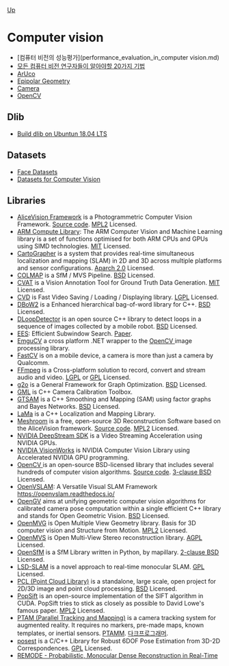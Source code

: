 [Up](../index.md)

# Computer vision

- [컴퓨터 비전의 성능평가](performance_evaluation_in_computer vision.md)
- [모든 컴퓨터 비전 연구자들이 알아야할 20가지 기법](./computer_vision_20_techniques.md)
- [ArUco](./aruco/index.md)
- [Epipolar Geometry](epipolar_geometry/index.md)
- [Camera](./camera/index.md)
- [OpenCV](./opencv/index.md)

## Dlib

- [Build dlib on Ubuntun 18.04 LTS](build_dlib_on_ubuntu1804lts.md)

## Datasets

- [Face Datasets](face_datasets.md)
- [Datasets for Computer Vision](datasets.md)

## Libraries

- [AliceVision Framework](https://alicevision.org/#) is a Photogrammetric Computer Vision Framework. [Source code](https://github.com/alicevision/AliceVision). [MPL2](https://en.wikipedia.org/wiki/Mozilla_Public_License) Licensed.
- [ARM Compute Library](https://github.com/ARM-software/ComputeLibrary): The ARM Computer  Vision and Machine Learning library is a set of functions optimised for  both ARM CPUs and GPUs using SIMD technologies. [MIT](https://en.wikipedia.org/wiki/MIT_License) Licensed.
- [CartoGrapher](https://github.com/cartographer-project/cartographer) is a system that provides real-time simultaneous localization and mapping  (SLAM) in 2D and 3D across multiple platforms and sensor configurations. [Aparch 2.0](https://en.wikipedia.org/wiki/Apache_License) Licensed.
- [COLMAP](https://colmap.github.io/) is a SfM / MVS Pipeline. [BSD](https://en.wikipedia.org/wiki/BSD_licenses) Licensed.
- [CVAT](https://github.com/opencv/cvat) is a Vision Annotation Tool for Ground Truth Data Generation. [MIT](https://en.wikipedia.org/wiki/MIT_License) Licensed.
- [CVD](https://www.edwardrosten.com/cvd/cvd/html/index.html) is Fast Video Saving / Loading / Displaying library. [LGPL](https://en.wikipedia.org/wiki/GNU_Lesser_General_Public_License) Licensed.
- [DBoW2](https://github.com/dorian3d/DBoW2) is a Enhanced hierarchical bag-of-word library for C++. [BSD](https://en.wikipedia.org/wiki/BSD_licenses) Licensed.
- [DLoopDetector](https://github.com/dorian3d/DLoopDetector) is an open source C++ library to detect loops in a sequence of images collected by a mobile robot. [BSD](https://en.wikipedia.org/wiki/BSD_licenses) Licensed.
- [EES](https://github.com/npinto/ESS): Efficient Subwindow Search. [Paper](https://www.robots.ox.ac.uk/~vgg/publications/2009/Lampert09a/lampert09a.pdf).
- [EmguCV](http://www.emgu.com) a cross platform .NET wrapper to the [OpenCV ](https://opencv.org) image processing library.
- [FastCV](https://developer.qualcomm.com/software/fastcv-sdk) is on a mobile device, a camera is more than just a camera by Qualcomm.
- [FFmpeg](https://ffmpeg.org/) is a Cross-platform solution to record, convert and stream audio and video. [LGPL](https://en.wikipedia.org/wiki/GNU_Lesser_General_Public_License) or [GPL](https://en.wikipedia.org/wiki/GNU_General_Public_License) Licensed.
- [g2o](https://github.com/RainerKuemmerle/g2o) is a General Framework for Graph Optimization. [BSD](https://en.wikipedia.org/wiki/BSD_licenses) Licensed.
- [GML](http://graphics.cs.msu.ru/en/node/909) is C++ Camera Calibration Toolbox.
- [GTSAM](https://github.com/borglab/gtsam) is a C++ Smoothing and Mapping (SAM) using factor graphs and Bayes Networks. [BSD](https://en.wikipedia.org/wiki/BSD_licenses) Licensed.
- [LaMa]() is a C++ Localization and Mapping Library.
- [Meshroom](https://alicevision.org/#meshroom) is a free, open-source 3D Reconstruction Software based on the AliceVision framework. [Source code](https://github.com/alicevision/meshroom). [MPL2](https://en.wikipedia.org/wiki/Mozilla_Public_License) Licensed.
- [NVIDIA DeepStream SDK](https://developer.nvidia.com/deepstream-sdk) is a Video Streaming Acceleration using NVIDIA GPUs.
- [NVIDIA VisionWorks](https://developer.nvidia.com/embedded/visionworks) is NVIDIA Computer Vision Library using Accelerated NVIDIA GPU programming.
- [OpenCV ](https://opencv.org) is an open-source BSD-licensed library that includes several hundreds of computer vision algorithms. [Source code](https://github.com/opencv/opencv). [3-clause BSD](https://en.wikipedia.org/wiki/BSD_licenses) Licensed.
- [OpenVSLAM](https://github.com/xdspacelab/openvslam): A Versatile Visual SLAM Framework https://openvslam.readthedocs.io/
- [OpenGV](https://laurentkneip.github.io/opengv/) aims at unifying geometric computer vision algorithms for calibrated camera pose computation within a single efficient  C++ library and stands for Open Geometric Vision. [BSD](https://en.wikipedia.org/wiki/BSD_licenses) Licensed.
- [OpenMVG](https://github.com/openMVG/openMVG) is Open Multiple View Geometry library. Basis for 3D computer vision and Structure from Motion. [MPL2](https://en.wikipedia.org/wiki/Mozilla_Public_License) Licensed.
- [OpenMVS](http://cdcseacave.github.io/openMVS/) is Open Multi-View Stereo reconstruction library. [AGPL](https://en.wikipedia.org/wiki/Affero_General_Public_License) Licensed.
- [OpenSfM](https://github.com/mapillary/OpenSfM) is a SfM Library written in Python, by mapillary. [2-clause BSD](https://en.wikipedia.org/wiki/BSD_licenses) Licensed.
- [LSD-SLAM](https://github.com/tum-vision/lsd_slam) is a novel approach to real-time monocular SLAM. [GPL](https://en.wikipedia.org/wiki/GNU_General_Public_License) Licensed.
- [PCL (Point Cloud Library)](https://pointclouds.org/) is a standalone, large scale, open project for 2D/3D image and point cloud processing. [BSD](https://en.wikipedia.org/wiki/BSD_licenses) Licensed.
- [PopSift](https://github.com/alicevision/popsift) is an open-source implementation of the SIFT algorithm in CUDA. PopSift tries to stick as closely as possible to David Lowe's famous  paper. [MPL2](https://en.wikipedia.org/wiki/Mozilla_Public_License) Licensed.
- [PTAM (Parallel Tracking and Mapping)](https://darkpgmr.tistory.com/129) is a camera tracking system for augmented reality. It requires no markers, pre-made maps, known templates, or inertial sensors. [PTAMM](http://www.robots.ox.ac.uk/~bob/research/research_ptamm.html).  [다크프로그래머](https://darkpgmr.tistory.com/129).
- [posest](http://users.ics.forth.gr/~lourakis/posest/) is a C/C++ Library for Robust 6DOF Pose Estimation from 3D-2D Correspondences. [GPL](https://en.wikipedia.org/wiki/GNU_General_Public_License) Licensed.
- [REMODE - Probabilistic, Monocular Dense Reconstruction in Real-Time](http://rpg.ifi.uzh.ch/docs/ICRA14_Pizzoli.pdf)

